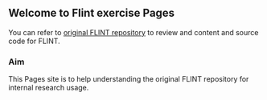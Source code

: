 ## Welcome to Flint exercise Pages

You can refer to [original FLINT repository](https://github.com/camilo-v/flint) to review and content and source code for FLINT.

### Aim

This Pages site is to help understanding the original FLINT repository for internal research usage.
